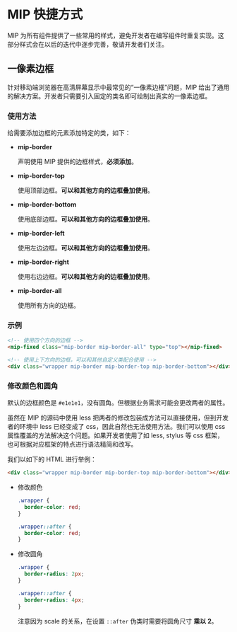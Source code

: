# MIP 快捷方式

MIP 为所有组件提供了一些常用的样式，避免开发者在编写组件时重复实现。这部分样式会在以后的迭代中逐步完善，敬请开发者们关注。

## 一像素边框

针对移动端浏览器在高清屏幕显示中最常见的“一像素边框”问题，MIP 给出了通用的解决方案。开发者只需要引入固定的类名即可绘制出真实的一像素边框。

### 使用方法

给需要添加边框的元素添加特定的类，如下：

* __mip-border__

  声明使用 MIP 提供的边框样式，__必须添加__。

* __mip-border-top__

  使用顶部边框。__可以和其他方向的边框叠加使用__。

* __mip-border-bottom__

  使用底部边框。__可以和其他方向的边框叠加使用__。

* __mip-border-left__

  使用左边边框。__可以和其他方向的边框叠加使用__。

* __mip-border-right__

  使用右边边框。__可以和其他方向的边框叠加使用__。

* __mip-border-all__

  使用所有方向的边框。

### 示例

```html
<!-- 使用四个方向的边框 -->
<mip-fixed class="mip-border mip-border-all" type="top"></mip-fixed>

<!-- 使用上下方向的边框，可以和其他自定义类配合使用 -->
<div class="wrapper mip-border mip-border-top mip-border-bottom"></div>
```

### 修改颜色和圆角

默认的边框颜色是 `#e1e1e1`，没有圆角。但根据业务需求可能会更改两者的属性。

虽然在 MIP 的源码中使用 less 把两者的修改包装成方法可以直接使用，但到开发者的环境中 less 已经变成了 css，因此自然也无法使用方法。我们可以使用 css 属性覆盖的方法解决这个问题。如果开发者使用了如 less, stylus 等 css 框架，也可根据对应框架的特点进行语法精简和改写。

我们以如下的 HTML 进行举例：

```html
<div class="wrapper mip-border mip-border-top mip-border-bottom"></div>
```

* 修改颜色

  ```css
  .wrapper {
    border-color: red;
  }

  .wrapper::after {
    border-color: red;
  }
  ```

* 修改圆角

  ```css
  .wrapper {
    border-radius: 2px;
  }

  .wrapper::after {
    border-radius: 4px;
  }
  ```

  注意因为 scale 的关系，在设置 `::after` 伪类时需要将圆角尺寸 __乘以 2__。
